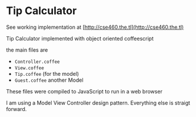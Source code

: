 Tip Calculator
==============

See working implementation at [http://cse460.the.tl](http://cse460.the.tl)


Tip Calculator implemented with
object oriented coffeescript

the main files are

* `Controller.coffee`
* `View.coffee`
* `Tip.coffee` (for the model)
* `Guest.coffee` another Model


These files were compiled to JavaScript to run in a web browser

I am using a Model View Controller design pattern.
Everything else is straigt forward.


